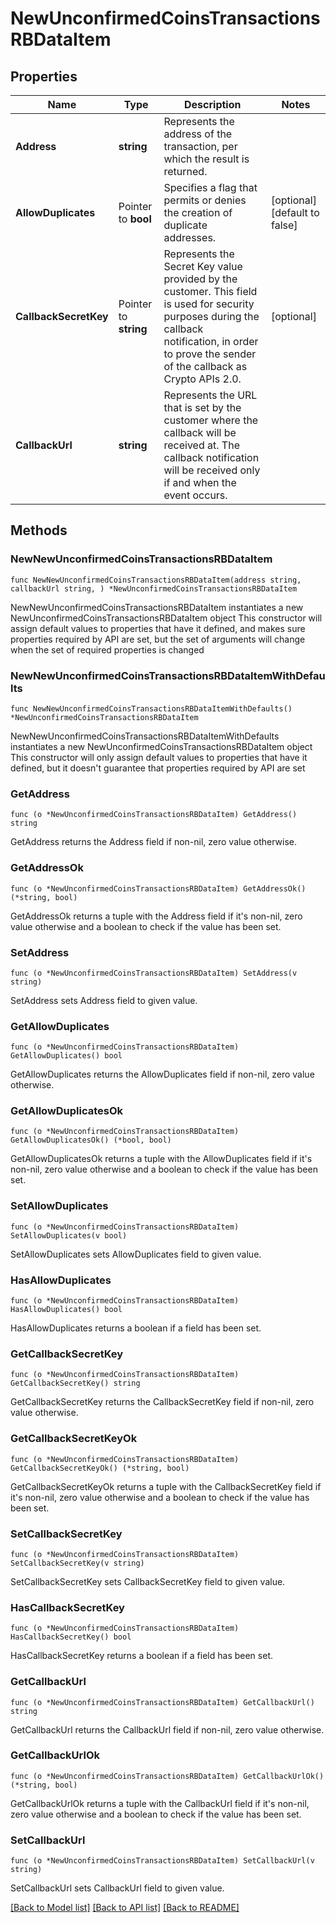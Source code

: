 # NewUnconfirmedCoinsTransactionsRBDataItem

## Properties

Name | Type | Description | Notes
------------ | ------------- | ------------- | -------------
**Address** | **string** | Represents the address of the transaction, per which the result is returned. | 
**AllowDuplicates** | Pointer to **bool** | Specifies a flag that permits or denies the creation of duplicate addresses. | [optional] [default to false]
**CallbackSecretKey** | Pointer to **string** | Represents the Secret Key value provided by the customer. This field is used for security purposes during the callback notification, in order to prove the sender of the callback as Crypto APIs 2.0. | [optional] 
**CallbackUrl** | **string** | Represents the URL that is set by the customer where the callback will be received at. The callback notification will be received only if and when the event occurs. | 

## Methods

### NewNewUnconfirmedCoinsTransactionsRBDataItem

`func NewNewUnconfirmedCoinsTransactionsRBDataItem(address string, callbackUrl string, ) *NewUnconfirmedCoinsTransactionsRBDataItem`

NewNewUnconfirmedCoinsTransactionsRBDataItem instantiates a new NewUnconfirmedCoinsTransactionsRBDataItem object
This constructor will assign default values to properties that have it defined,
and makes sure properties required by API are set, but the set of arguments
will change when the set of required properties is changed

### NewNewUnconfirmedCoinsTransactionsRBDataItemWithDefaults

`func NewNewUnconfirmedCoinsTransactionsRBDataItemWithDefaults() *NewUnconfirmedCoinsTransactionsRBDataItem`

NewNewUnconfirmedCoinsTransactionsRBDataItemWithDefaults instantiates a new NewUnconfirmedCoinsTransactionsRBDataItem object
This constructor will only assign default values to properties that have it defined,
but it doesn't guarantee that properties required by API are set

### GetAddress

`func (o *NewUnconfirmedCoinsTransactionsRBDataItem) GetAddress() string`

GetAddress returns the Address field if non-nil, zero value otherwise.

### GetAddressOk

`func (o *NewUnconfirmedCoinsTransactionsRBDataItem) GetAddressOk() (*string, bool)`

GetAddressOk returns a tuple with the Address field if it's non-nil, zero value otherwise
and a boolean to check if the value has been set.

### SetAddress

`func (o *NewUnconfirmedCoinsTransactionsRBDataItem) SetAddress(v string)`

SetAddress sets Address field to given value.


### GetAllowDuplicates

`func (o *NewUnconfirmedCoinsTransactionsRBDataItem) GetAllowDuplicates() bool`

GetAllowDuplicates returns the AllowDuplicates field if non-nil, zero value otherwise.

### GetAllowDuplicatesOk

`func (o *NewUnconfirmedCoinsTransactionsRBDataItem) GetAllowDuplicatesOk() (*bool, bool)`

GetAllowDuplicatesOk returns a tuple with the AllowDuplicates field if it's non-nil, zero value otherwise
and a boolean to check if the value has been set.

### SetAllowDuplicates

`func (o *NewUnconfirmedCoinsTransactionsRBDataItem) SetAllowDuplicates(v bool)`

SetAllowDuplicates sets AllowDuplicates field to given value.

### HasAllowDuplicates

`func (o *NewUnconfirmedCoinsTransactionsRBDataItem) HasAllowDuplicates() bool`

HasAllowDuplicates returns a boolean if a field has been set.

### GetCallbackSecretKey

`func (o *NewUnconfirmedCoinsTransactionsRBDataItem) GetCallbackSecretKey() string`

GetCallbackSecretKey returns the CallbackSecretKey field if non-nil, zero value otherwise.

### GetCallbackSecretKeyOk

`func (o *NewUnconfirmedCoinsTransactionsRBDataItem) GetCallbackSecretKeyOk() (*string, bool)`

GetCallbackSecretKeyOk returns a tuple with the CallbackSecretKey field if it's non-nil, zero value otherwise
and a boolean to check if the value has been set.

### SetCallbackSecretKey

`func (o *NewUnconfirmedCoinsTransactionsRBDataItem) SetCallbackSecretKey(v string)`

SetCallbackSecretKey sets CallbackSecretKey field to given value.

### HasCallbackSecretKey

`func (o *NewUnconfirmedCoinsTransactionsRBDataItem) HasCallbackSecretKey() bool`

HasCallbackSecretKey returns a boolean if a field has been set.

### GetCallbackUrl

`func (o *NewUnconfirmedCoinsTransactionsRBDataItem) GetCallbackUrl() string`

GetCallbackUrl returns the CallbackUrl field if non-nil, zero value otherwise.

### GetCallbackUrlOk

`func (o *NewUnconfirmedCoinsTransactionsRBDataItem) GetCallbackUrlOk() (*string, bool)`

GetCallbackUrlOk returns a tuple with the CallbackUrl field if it's non-nil, zero value otherwise
and a boolean to check if the value has been set.

### SetCallbackUrl

`func (o *NewUnconfirmedCoinsTransactionsRBDataItem) SetCallbackUrl(v string)`

SetCallbackUrl sets CallbackUrl field to given value.



[[Back to Model list]](../README.md#documentation-for-models) [[Back to API list]](../README.md#documentation-for-api-endpoints) [[Back to README]](../README.md)


